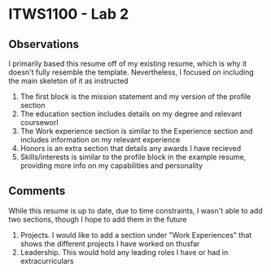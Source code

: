 <!-- # itws1100-lab02 -->

# ITWS1100 - Lab 2

## Observations
I primarily based this resume off of my existing resume, which is why it doesn't fully resemble the template. Nevertheless, I focused on including the main skeleton of it as instructed

1. The first block is the mission statement and my version of the profile section
2. The education section includes details on my degree and relevant courseworl
3. The Work experience section is similar to the Experience section and includes information on my relevant experience 
4. Honors is an extra section that details any awards I have recieved
5. Skills/interests is similar to the profile block in the example resume, providing more info on my capabilities and personality

## Comments
While this resume is up to date, due to time constraints, I wasn't able to add two sections, though I hope to add them in the future
1. Projects. I would like to add a section under "Work Experiences" that shows the different projects I have worked on thusfar
2. Leadership. This would hold any leading roles I have or had in extracurriculars